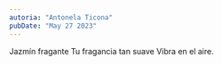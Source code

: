 ```yaml
---
autoria: "Antonela Ticona"
pubDate: "May 27 2023"
---
```


Jazmín fragante
Tu fragancia tan suave
Vibra en el aire.
